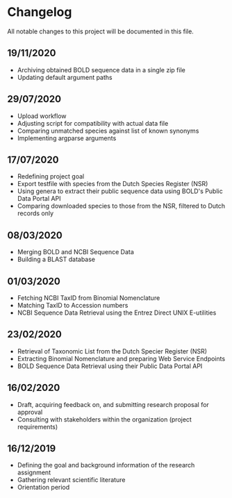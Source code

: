 # Changelog

All notable changes to this project will be documented in this file.

## 19/11/2020

- Archiving obtained BOLD sequence data in a single zip file
- Updating default argument paths

## 29/07/2020

- Upload workflow
- Adjusting script for compatibility with actual data file
- Comparing unmatched species against list of known synonyms
- Implementing argparse arguments

## 17/07/2020

- Redefining project goal
- Export testfile with species from the Dutch Species Register (NSR)
- Using genera to extract their public sequence data using BOLD's Public Data Portal API
- Comparing downloaded species to those from the NSR, filtered to Dutch records only

## 08/03/2020

- Merging BOLD and NCBI Sequence Data
- Building a BLAST database

## 01/03/2020

- Fetching NCBI TaxID from Binomial Nomenclature
- Matching TaxID to Accession numbers
- NCBI Sequence Data Retrieval using the Entrez Direct UNIX E-utilities

## 23/02/2020

- Retrieval of Taxonomic List from the Dutch Specier Register (NSR)
- Extracting Binomial Nomenclature and preparing Web Service Endpoints
- BOLD Sequence Data Retrieval using their Public Data Portal API

## 16/02/2020

- Draft, acquiring feedback on, and submitting research proposal for approval
- Consulting with stakeholders within the organization (project requirements)

## 16/12/2019

- Defining the goal and background information of the research assignment
- Gathering relevant scientific literature
- Orientation period

